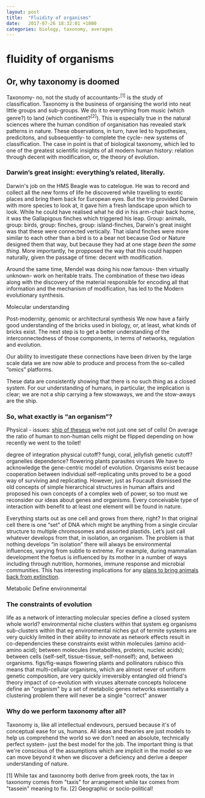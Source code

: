 ```yaml
---
layout: post
title:  "Fluidity of organisms"
date:   2017-07-26 18:32:01 +1000
categories: biology, taxonomy, averages
---
```


#  fluidity of organisms
## Or, why taxonomy is doomed

Taxonomy- no, not the study of accountants-<sup>[1]</sup> is the study of classification. Taxonomy is the business of organising the world into neat little groups and sub-groups. We do it to everything from music (which genre?) to land (which continent?<sup>[2]</sup>). This is especially true in the natural sciences where the human condition of organisation has revealed stark patterns in nature. These observations, in turn, have led to hypothesies, predicitons, and subsequently- to complete the cycle- new systems of classification. The case in point is that of biological taxonomy, which led to one of the greatest scientific insights of all modern human history: relation through decent with modification, or, the theory of evolution. 

### Darwin’s great insight: everything’s related, literally.

Darwin's job on the HMS Beagle was to catelogue. He was to record and collect all the new forms of life he discovered while travelling to exotic places and bring them back for European eyes. But the trip provided Darwin with more species to look at, it gave him a fresh landscape upon which to look. While he could have realised what he did in his arm-chair back home, it was the Gallapigous finches which triggered his leap. Group: animals, group: birds, group: finches, group: island-finches, Darwin's great insight was that these were connected vertically. That island finches were more similar to each other than a bird is to a bear not because God or Nature designed them that way, but because they had at one stage _been the same thing_. More importantly, he propposed the way that this could happen naturally, given the passage of time: decent with modification.

Around the same time, Mendel was doing his now famous- then virtually unknown- work on heritable traits. The combination of these two ideas along with the discovery of the material responsible for encoding all that information and the mechanism of modification, has led to the Modern evolutionary synthesis.

Molecular understanding

Post-modernity, genomic or architectural synthesis
We now have a fairly good understanding of the bricks used in biology, or, at least, what kinds of bricks exist.
The next step is to get a better understanding of the interconnectedness of those components, in terms of networks, regulation and evolution. 

Our ability to investigate these connections have been driven by the large scale data we are now able to produce and process from the so-called “omics” platforms. 

These data are consistently showing that there is no such thing as a closed system.  For our understanding of humans, in particular, the implication is clear; we are not a ship carrying a few stowaways, we and the stow-aways are the ship. 

### So, what exactly is “an organism”?
Physical - issues: 
[ship of theseus](https://en.wikipedia.org/wiki/Ship_of_Theseus) 
we’re not just one set of cells! On average the ratio of human to non-human cells might be flipped depending on how recently we went to the toilet!

degree of integration
physical cutoff?
fungi, coral, jellyfish
genetic cutoff?
organelles
dependence?
flowering plants
parasites
viruses
We have to acknowledge the gene-centric model of evolution. Organisms exist because cooperation between individual self-replicating units proved to be a good way of surviving and replicating. However, just as Foucault dismissed the old concepts of simple hierarchical structures in human affairs and proposed his own concepts of a complex web of power, so too must we reconsider our ideas about genes and organisms. Every conceivable type of interaction with benefit to at least one element will be found in nature. 
   
Everything starts out as one cell and grows from there, right? In that original cell there is one “set” of DNA which might be anything from a single circular structure to multiple chromosomes and assorted plastids. Let’s just call whatever develops from that, in isolation, an organism. The problem is that nothing develops “in isolation” there will always be environmental influences, varying from subtle to extreme. For example, during mammalian development the foetus is influenced by its mother in a number of ways including through nutrition, hormones, immune response and microbial communities. This has interesting implications for any [plans to bring animals back from extinction](https://en.wikipedia.org/wiki/De-extinction).

Metabolic
Define environmental 

### The constraints of evolution
life as a network of interacting molecular species
define a closed system
whole world?
environmental niche
clusters within that system 
eg organisms
sub-clusters within that
eg environmental niches
gut of termite
systems are very quickly limited in their ability to innovate as network effects result in co-dependencies
these constraints exist within molecules (amino acid-amino acid); between molecules (metabolites, proteins, nucleic acids); between cells (self-self, tissue-tissue, self-nonself); and, between organisms.
figs/fig-wasps
flowering plants and pollinators
rubisco
this means that multi-cellular organisms, which are almost never of uniform genetic composition, are very quickly irreversibly entangled
old friend's theory
impact of co-evolution with viruses
alternate concepts
holocene
define an "organism" by a set of metabolic genes
networks
essentially a clustering problem
there will never be a single "correct" answer


### Why do we perform taxonomy after all?
Taxonomy is, like all intellectual endevours, persued because it's of conceptual ease for us, humans. All ideas and theories are just models to help us comprehend the world so we don't need an absolute, technically perfect system- just the best model for the job. The important thing is that we're conscious of the assumptions which are implicit in the model so we can move beyond it when we discover a deficiency and derive a deeper understanding of nature.

[1] While tax and taxonomy both derive from greek roots, the tax in taxonomy comes from "taxis" for arrangement while tax comes from "tassein" meaning to fix.
[2] Geographic or socio-political!


```python

```

